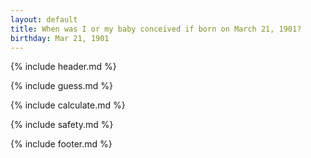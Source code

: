 ```yaml
---
layout: default
title: When was I or my baby conceived if born on March 21, 1901?
birthday: Mar 21, 1901
---
```


{% include header.md %}

{% include guess.md %}

{% include calculate.md %}

{% include safety.md %}

{% include footer.md %}



